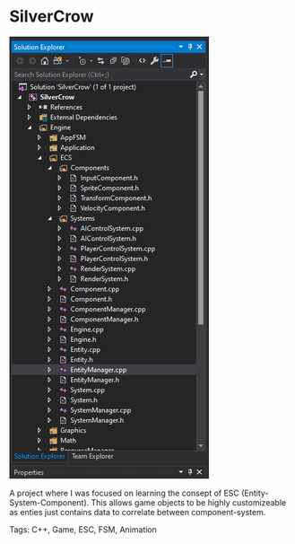 # SilverCrow
![Overview of ESC files](SilverCrow.png)

A project where I was focused on learning the consept of ESC (Entity-System-Component). This allows game objects to be highly customizeable as enties just contains data to correlate between component-system.

Tags: C++, Game, ESC, FSM, Animation
